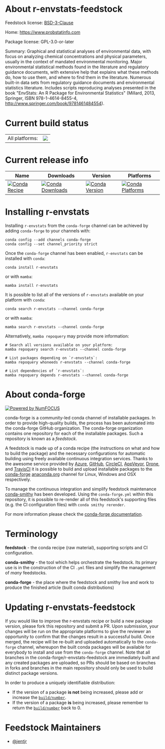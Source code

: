 About r-envstats-feedstock
==========================

Feedstock license: [BSD-3-Clause](https://github.com/conda-forge/r-envstats-feedstock/blob/main/LICENSE.txt)

Home: https://www.probstatinfo.com

Package license: GPL-3.0-or-later

Summary: Graphical and statistical analyses of environmental data, with  focus on analyzing chemical concentrations and physical parameters, usually in  the context of mandated environmental monitoring.  Major environmental  statistical methods found in the literature and regulatory guidance documents,  with extensive help that explains what these methods do, how to use them,  and where to find them in the literature.  Numerous built-in data sets from  regulatory guidance documents and environmental statistics literature.  Includes  scripts reproducing analyses presented in the book "EnvStats: An R Package for  Environmental Statistics" (Millard, 2013, Springer, ISBN 978-1-4614-8455-4,  <http://www.springer.com/book/9781461484554>).


Current build status
====================


<table><tr><td>All platforms:</td>
    <td>
      <a href="https://dev.azure.com/conda-forge/feedstock-builds/_build/latest?definitionId=5736&branchName=main">
        <img src="https://dev.azure.com/conda-forge/feedstock-builds/_apis/build/status/r-envstats-feedstock?branchName=main">
      </a>
    </td>
  </tr>
</table>

Current release info
====================

| Name | Downloads | Version | Platforms |
| --- | --- | --- | --- |
| [![Conda Recipe](https://img.shields.io/badge/recipe-r--envstats-green.svg)](https://anaconda.org/conda-forge/r-envstats) | [![Conda Downloads](https://img.shields.io/conda/dn/conda-forge/r-envstats.svg)](https://anaconda.org/conda-forge/r-envstats) | [![Conda Version](https://img.shields.io/conda/vn/conda-forge/r-envstats.svg)](https://anaconda.org/conda-forge/r-envstats) | [![Conda Platforms](https://img.shields.io/conda/pn/conda-forge/r-envstats.svg)](https://anaconda.org/conda-forge/r-envstats) |

Installing r-envstats
=====================

Installing `r-envstats` from the `conda-forge` channel can be achieved by adding `conda-forge` to your channels with:

```
conda config --add channels conda-forge
conda config --set channel_priority strict
```

Once the `conda-forge` channel has been enabled, `r-envstats` can be installed with `conda`:

```
conda install r-envstats
```

or with `mamba`:

```
mamba install r-envstats
```

It is possible to list all of the versions of `r-envstats` available on your platform with `conda`:

```
conda search r-envstats --channel conda-forge
```

or with `mamba`:

```
mamba search r-envstats --channel conda-forge
```

Alternatively, `mamba repoquery` may provide more information:

```
# Search all versions available on your platform:
mamba repoquery search r-envstats --channel conda-forge

# List packages depending on `r-envstats`:
mamba repoquery whoneeds r-envstats --channel conda-forge

# List dependencies of `r-envstats`:
mamba repoquery depends r-envstats --channel conda-forge
```


About conda-forge
=================

[![Powered by
NumFOCUS](https://img.shields.io/badge/powered%20by-NumFOCUS-orange.svg?style=flat&colorA=E1523D&colorB=007D8A)](https://numfocus.org)

conda-forge is a community-led conda channel of installable packages.
In order to provide high-quality builds, the process has been automated into the
conda-forge GitHub organization. The conda-forge organization contains one repository
for each of the installable packages. Such a repository is known as a *feedstock*.

A feedstock is made up of a conda recipe (the instructions on what and how to build
the package) and the necessary configurations for automatic building using freely
available continuous integration services. Thanks to the awesome service provided by
[Azure](https://azure.microsoft.com/en-us/services/devops/), [GitHub](https://github.com/),
[CircleCI](https://circleci.com/), [AppVeyor](https://www.appveyor.com/),
[Drone](https://cloud.drone.io/welcome), and [TravisCI](https://travis-ci.com/)
it is possible to build and upload installable packages to the
[conda-forge](https://anaconda.org/conda-forge) [anaconda.org](https://anaconda.org/)
channel for Linux, Windows and OSX respectively.

To manage the continuous integration and simplify feedstock maintenance
[conda-smithy](https://github.com/conda-forge/conda-smithy) has been developed.
Using the ``conda-forge.yml`` within this repository, it is possible to re-render all of
this feedstock's supporting files (e.g. the CI configuration files) with ``conda smithy rerender``.

For more information please check the [conda-forge documentation](https://conda-forge.org/docs/).

Terminology
===========

**feedstock** - the conda recipe (raw material), supporting scripts and CI configuration.

**conda-smithy** - the tool which helps orchestrate the feedstock.
                   Its primary use is in the construction of the CI ``.yml`` files
                   and simplify the management of *many* feedstocks.

**conda-forge** - the place where the feedstock and smithy live and work to
                  produce the finished article (built conda distributions)


Updating r-envstats-feedstock
=============================

If you would like to improve the r-envstats recipe or build a new
package version, please fork this repository and submit a PR. Upon submission,
your changes will be run on the appropriate platforms to give the reviewer an
opportunity to confirm that the changes result in a successful build. Once
merged, the recipe will be re-built and uploaded automatically to the
`conda-forge` channel, whereupon the built conda packages will be available for
everybody to install and use from the `conda-forge` channel.
Note that all branches in the conda-forge/r-envstats-feedstock are
immediately built and any created packages are uploaded, so PRs should be based
on branches in forks and branches in the main repository should only be used to
build distinct package versions.

In order to produce a uniquely identifiable distribution:
 * If the version of a package **is not** being increased, please add or increase
   the [``build/number``](https://docs.conda.io/projects/conda-build/en/latest/resources/define-metadata.html#build-number-and-string).
 * If the version of a package **is** being increased, please remember to return
   the [``build/number``](https://docs.conda.io/projects/conda-build/en/latest/resources/define-metadata.html#build-number-and-string)
   back to 0.

Feedstock Maintainers
=====================

* [@jentjr](https://github.com/jentjr/)

